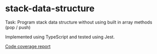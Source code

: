 # stack-data-structure

Task: Program stack data structure without using built in array methods (pop / push)

Implemented using TypeScript and tested using Jest.

[Code coverage report](https://dawidwraga.github.io/stack-data-structure/coverage/lcov-report/)
